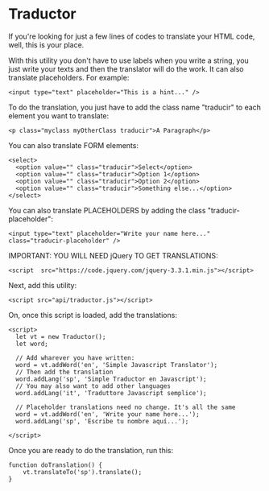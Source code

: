 # Traductor

If you're looking for just a few lines of codes to translate your HTML code, well, this is your place.

With this utility you don't have to use labels when you write a string, you just write your texts and then the translator will do the work.
It can also translate placeholders. For example: 
```
<input type="text" placeholder="This is a hint..." />
```

To do the translation, you just have to add the class name "traducir" to each element you want to translate:
```
<p class="myclass myOtherClass traducir">A Paragraph</p>
```

You can also translate FORM elements:
```
<select>
  <option value="" class="traducir">Select</option>
  <option value="" class="traducir">Option 1</option>
  <option value="" class="traducir">Option 2</option>
  <option value="" class="traducir">Something else...</option>
</select>
```

You can also translate PLACEHOLDERS by adding the class "traducir-placeholder":
```
<input type="text" placeholder="Write your name here..." class="traducir-placeholder" />
```
IMPORTANT: YOU WILL NEED jQuery TO GET TRANSLATIONS:
```
<script  src="https://code.jquery.com/jquery-3.3.1.min.js"></script>
```

Next, add this utility:
```
<script src="api/traductor.js"></script>
```

On, once this script is loaded, add the translations:
```
<script>
  let vt = new Traductor();
  let word;
  
  // Add wharever you have written:
  word = vt.addWord('en', 'Simple Javascript Translator');
  // Then add the translation
  word.addLang('sp', 'Simple Traductor en Javascript');
  // You may also want to add other languages
  word.addLang('it', 'Traduttore Javascript semplice');
  
  // Placeholder translations need no change. It's all the same
  word = vt.addWord('en', 'Write your name here...'); 
  word.addLang('sp', 'Escribe tu nombre aquí...');
  
</script>
```

Once you are ready to do the translation, run this:
```
function doTranslation() {
    vt.translateTo('sp').translate();
}
```


